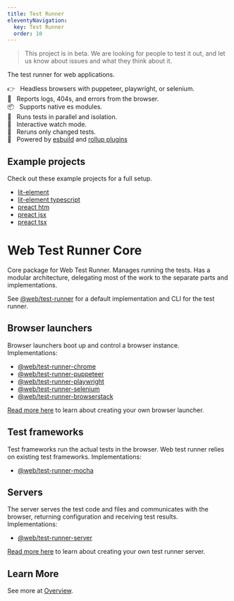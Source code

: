 ```yaml
---
title: Test Runner
eleventyNavigation:
  key: Test Runner
  order: 10
---
```


> This project is in beta. We are looking for people to test it out, and let us know about issues and what they think about it.

The test runner for web applications.

👉&nbsp;&nbsp; Headless browsers with puppeteer, playwright, or selenium. <br>
🚧&nbsp;&nbsp; Reports logs, 404s, and errors from the browser. <br>
📦&nbsp;&nbsp; Supports native es modules.<br>
🔧&nbsp;&nbsp; Runs tests in parallel and isolation.<br>
👀&nbsp;&nbsp; Interactive watch mode.<br>
🏃&nbsp;&nbsp; Reruns only changed tests.<br>
🚀&nbsp;&nbsp; Powered by [esbuild](../dev-server/esbuild.md) and [rollup plugins](../dev-server/rollup.md)

## Example projects

Check out these example projects for a full setup.

- [lit-element](https://github.com/modernweb-dev/web/tree/master/demo/projects/lit-element)
- [lit-element typescript](https://github.com/modernweb-dev/web/tree/master/demo/projects/lit-element-ts)
- [preact htm](https://github.com/modernweb-dev/web/tree/master/demo/projects/preact-htm)
- [preact jsx](https://github.com/modernweb-dev/web/tree/master/demo/projects/preact-jsx)
- [preact tsx](https://github.com/modernweb-dev/web/tree/master/demo/projects/preact-tsx)

# Web Test Runner Core

Core package for Web Test Runner. Manages running the tests. Has a modular architecture, delegating most of the work to the separate parts and implementations.

See [@web/test-runner](https://github.com/modernweb-dev/web/tree/master/packages/test-runner) for a default implementation and CLI for the test runner.

## Browser launchers

Browser launchers boot up and control a browser instance. Implementations:

- [@web/test-runner-chrome](./chrome.md)
- [@web/test-runner-puppeteer](./puppeteer.md)
- [@web/test-runner-playwright](./playwright.md)
- [@web/test-runner-selenium](./selenium.md)
- [@web/test-runner-browserstack](./browserstack.md)

[Read more here](./docs/browser-launcher.md) to learn about creating your own browser launcher.

## Test frameworks

Test frameworks run the actual tests in the browser. Web test runner relies on existing test frameworks. Implementations:

- [@web/test-runner-mocha](./mocha.md)

## Servers

The server serves the test code and files and communicates with the browser, returning configuration and receiving test results. Implementations:

- [@web/test-runner-server](./server.md)

[Read more here](./docs/dev-server.md) to learn about creating your own test runner server.

## Learn More

See more at [Overview](./overview.md).
